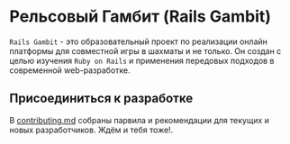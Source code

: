 # Рельсовый Гамбит (Rails Gambit)

`Rails Gambit` - это образовательный проект по реализации онлайн платформы для совместной игры в шахматы и не только. Он создан с целью изучения `Ruby on Rails` и применения передовых подходов в современной web-разработке.

## Присоединиться к разработке

В [contributing.md](CONTRIBUTING.md) собраны парвила и рекомендации для текущих и новых разработчиков. Ждём и тебя тоже!.
